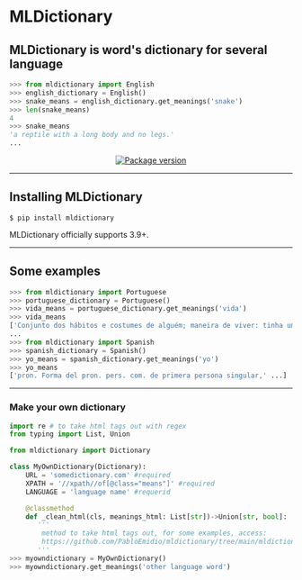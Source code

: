 # MLDictionary

## **MLDictionary** is word's dictionary for several language

```python
>>> from mldictionary import English
>>> english_dictionary = English()
>>> snake_means = english_dictionary.get_meanings('snake')
>>> len(snake_means)
4
>>> snake_means
'a reptile with a long body and no legs.'
...
```

<p align="center">
    <a href="https://pypi.org/project/mldictionary/" target="_blank" align="center">
        <img src="https://img.shields.io/pypi/v/mldictionary?color=%2334D058&label=pypi%20package" alt="Package version">
    </a>
</p>

---

## **Installing MLDictionary** 

```console
$ pip install mldictionary
```
MLDictionary officially supports 3.9+.

---

## Some examples

```python
>>> from mldictionary import Portuguese
>>> portuguese_dictionary = Portuguese()
>>> vida_means = portuguese_dictionary.get_meanings('vida')
>>> vida_means
['Conjunto dos hábitos e costumes de alguém; maneira de viver: tinha uma vida de milionário.']
...
>>> from mldictionary import Spanish
>>> spanish_dictionary = Spanish()
>>> yo_means = spanish_dictionary.get_meanings('yo')
>>> yo_means
['pron. Forma del pron. pers. com. de primera persona singular,' ...]
```

---

### Make your own dictionary
```python
import re # to take html tags out with regex
from typing import List, Union

from mldictionary import Dictionary

class MyOwnDictionary(Dictionary):
    URL = 'somedictionary.com' #required
    XPATH = '//xpath//of[@class="means"]' #required
    LANGUAGE = 'language name' #requerid

    @classmethod
    def _clean_html(cls, meanings_html: List[str])->Union[str, bool]:
       '''
        method to take html tags out, for some examples, access:
        https://github.com/PabloEmidio/mldictionary/tree/main/mldictionary 
       '''
>>> myowndictionary = MyOwnDictionary()
>>> myowndictionary.get_meanings('other language word')
```